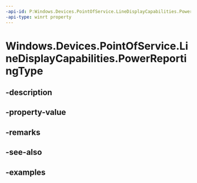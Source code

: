 ```yaml
---
-api-id: P:Windows.Devices.PointOfService.LineDisplayCapabilities.PowerReportingType
-api-type: winrt property
---
```


<!-- Property syntax.
public UnifiedPosPowerReportingType PowerReportingType { get; }
-->

# Windows.Devices.PointOfService.LineDisplayCapabilities.PowerReportingType

## -description

## -property-value

## -remarks

## -see-also

## -examples

